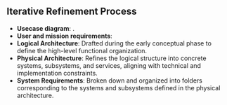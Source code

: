 

## Iterative Refinement Process
- **Usecase diagram**: .
- **User and mission requirements**: 
- **Logical Architecture**: Drafted during the early conceptual phase to define the high-level functional organization.
- **Physical Architecture**: Refines the logical structure into concrete systems, subsystems, and services, aligning with technical and implementation constraints.
- **System Requirements**: Broken down and organized into folders corresponding to the systems and subsystems defined in the physical architecture.

